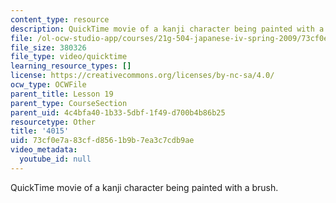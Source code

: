 ```yaml
---
content_type: resource
description: QuickTime movie of a kanji character being painted with a brush.
file: /ol-ocw-studio-app/courses/21g-504-japanese-iv-spring-2009/73cf0e7a83cfd8561b9b7ea3c7cdb9ae_4015.mov
file_size: 380326
file_type: video/quicktime
learning_resource_types: []
license: https://creativecommons.org/licenses/by-nc-sa/4.0/
ocw_type: OCWFile
parent_title: Lesson 19
parent_type: CourseSection
parent_uid: 4c4bfa40-1b33-5dbf-1f49-d700b4b86b25
resourcetype: Other
title: '4015'
uid: 73cf0e7a-83cf-d856-1b9b-7ea3c7cdb9ae
video_metadata:
  youtube_id: null
---
```

QuickTime movie of a kanji character being painted with a brush.